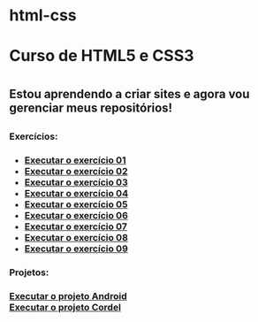 # html-css
 <h1>Curso de HTML5 e CSS3<h1>

<h2>Estou aprendendo a criar sites e agora vou gerenciar meus repositórios!<h2>

<h3>Exercícios:<h3>

<ul>
    <li><a href="https://hiuryespidola.github.io/html-css/modulo-1/desafios/d001">Executar o exercício 01</a><br></li>
    <li><a href="https://hiuryespidola.github.io/html-css/modulo-1/desafios/d002">Executar o exercício 02</a><br></li>
    <li><a href="https://hiuryespidola.github.io/html-css/modulo-1/desafios/d003">Executar o exercício 03</a><br></li>
    <li><a href="https://hiuryespidola.github.io/html-css/modulo-1/desafios/d004">Executar o exercício 04</a><br></li>
    <li><a href="https://hiuryespidola.github.io/html-css/modulo-1/desafios/d005">Executar o exercício 05</a><br></li>
    <li><a href="https://hiuryespidola.github.io/html-css/modulo-1/desafios/d006">Executar o exercício 06</a><br></li>
    <li><a href="https://hiuryespidola.github.io/html-css/modulo-1/desafios/d007">Executar o exercício 07</a><br></li>
    <li><a href="https://hiuryespidola.github.io/html-css/modulo-1/desafios/d008">Executar o exercício 08</a><br></li>
    <li><a href="https://hiuryespidola.github.io/html-css/modulo-1/desafios/d009">Executar o exercício 09</a><br></li>
</ul>

<h3>Projetos:<h3>

<a href="https://hiuryespidola.github.io/html-css/modulo-2/desafios/d010/android">Executar o projeto Android
</a><br>
<a href="https://hiuryespidola.github.io/html-css/modulo-3/desafios/d012">Executar o projeto Cordel
</a><br>